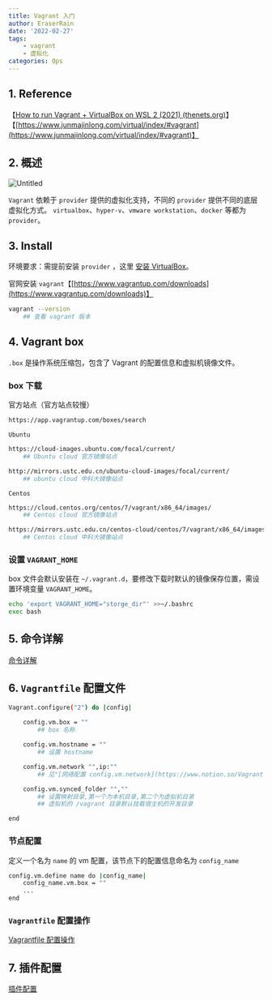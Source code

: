 ```yaml
---
title: Vagrant 入门
author: EraserRain
date: '2022-02-27'
tags: 
    - vagrant
    - 虚拟化
categories: Ops
---
```


## 1. Reference

【[How to run Vagrant + VirtualBox on WSL 2 (2021) (thenets.org)](https://blog.thenets.org/how-to-run-vagrant-on-wsl-2/)】
【[https://www.junmajinlong.com/virtual/index/#vagrant](https://www.junmajinlong.com/virtual/index/#vagrant)】

## 2. 概述

![Untitled](https://s3-us-west-2.amazonaws.com/secure.notion-static.com/a2da7f00-801d-4782-972e-f2b7dd5fb668/Untitled.png)

`Vagrant` 依赖于 `provider` 提供的虚拟化支持，不同的 `provider` 提供不同的底层虚拟化方式。
`virtualbox`、`hyper-v`、`vmware workstation`、`docker` 等都为 `provider`。

## 3. Install

环境要求：需提前安装 `provider` ，这里 [安装 VirtualBox](https://www.notion.so/VirtualBox-ff9e57ec67ec48e886949052743c2a55)。

官网安装 `vagrant`【[https://www.vagrantup.com/downloads](https://www.vagrantup.com/downloads)】

```bash
vagrant --version
	## 查看 vagrant 版本
```

## 4. Vagrant box

`.box` 是操作系统压缩包，包含了 Vagrant 的配置信息和虚拟机镜像文件。

### box 下载

官方站点（官方站点较慢）

```bash
https://app.vagrantup.com/boxes/search
```

`Ubuntu` 

```bash
https://cloud-images.ubuntu.com/focal/current/
	## Ubuntu cloud 官方镜像站点

http://mirrors.ustc.edu.cn/ubuntu-cloud-images/focal/current/
	## ubuntu cloud 中科大镜像站点
```

`Centos`

```bash
https://cloud.centos.org/centos/7/vagrant/x86_64/images/
	## Centos cloud 官方镜像站点

https://mirrors.ustc.edu.cn/centos-cloud/centos/7/vagrant/x86_64/images/
	## Centos cloud 中科大镜像站点
```

### 设置 `VAGRANT_HOME`

box 文件会默认安装在 `~/.vagrant.d`，要修改下载时默认的镜像保存位置，需设置环境变量 `VAGRANT_HOME`。

```bash
echo 'export VAGRANT_HOME="storge_dir"' >>~/.bashrc
exec bash
```

## 5. 命令详解

[命令详解](https://www.notion.so/03fd271c397047068efccd06008e3657)

## 6. `Vagrantfile` 配置文件

```bash
Vagrant.configure("2") do |config|
  
	config.vm.box = ""
		## box 名称

	config.vm.hostname = ""
		## 设置 hostname

	config.vm.network "",ip:""
		## 见"[网络配置 config.vm.network](https://www.notion.so/Vagrant-d477bdf5df2f4c648d521268153ae2ba)"

	config.vm.synced_folder "",""
		## 设置映射目录,第一个为本机目录,第二个为虚拟机目录
		## 虚拟机的 /vagrant 目录默认挂载宿主机的开发目录

end
```

### 节点配置

定义一个名为 `name` 的 vm 配置，该节点下的配置信息命名为 `config_name`

```bash
config.vm.define name do |config_name|
	config_name.vm.box = ""
	...
end
```

### `Vagrantfile` 配置操作

[Vagrantfile 配置操作](https://www.notion.so/63706f924ceb46768c2170a3a73e382e)

## 7. 插件配置

[插件配置](https://www.notion.so/eab67d70911d4678bee48ba2d5f5592e)